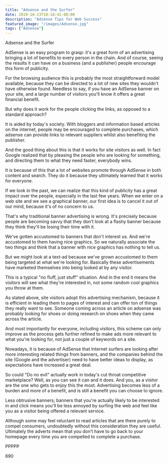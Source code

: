```yaml
---
title: "Adsense and the Surfer"
date: 2019-10-23T18:18:41-08:00
description: "Adsense Tips for Web Success"
featured_image: "/images/Adsense.jpg"
tags: ["Adsense"]
---
```


Adsense and the Surfer

AdSense is an easy program to grasp: it's a great form of an advertising bringing a lot of benefits to every person in the chain. And of course, seeing the results it can have on a business (and a publisher) people encourage this form of publicity. 

For the browsing audience this is probably the most straightforward model available, because they can be directed to a lot of new sites they wouldn't have otherwise found. Needless to say, if you have an AdSense banner on your site, and a large number of visitors you'll know it offers a great financial benefit. 

But why does it work for the people clicking the links, as opposed to a standard approach?

It is aided by today's society. With bloggers and information based articles on the internet, people may be encouraged to complete purchases, which adsense can provide links to relevant suppliers whilst also benefiting the publisher.

And the good thing about this is that it works for site visitors as well. In fact Google realized that by pleasing the people who are looking for something, and directing them to what they need faster, everybody wins.

 It is because of this that a lot of websites promote through AdSense in both content and search. They do it because they ultimately learned that it works for everyone. 

If we look in the past, we can realize that this kind of publicity has a great impact over the people, especially in the last few years. When we enter on a web site and we see a graphical banner, our first idea is to cancel it out of our mind, because it's of no concern to us.

That's why traditional banner advertising is wrong. It's precisely because people are becoming savvy that they don’t look at a flashy banner because they think they'll be losing their time with it. 

We've gotten accustomed to banners that don't interest us. And we're accustomed to them having nice graphics. So we naturally associate the two things and think that a banner with nice graphics has nothing to tell us.

But we might look at a text-ad because we've grown accustomed to them being targeted at what we're looking for. Basically these advertisements have marketed themselves into being looked at by any visitor.

This is a typical "no fluff, just stuff" situation. And in the end it means the visitors will see what they're interested in, not some random cool graphics you throw at them.

As stated above, site visitors adopt this advertising mechanism, because it is efficient in leading them to pages of interest and can offer ton of things they really want to see. Someone coming across an article on adsense was probably looking for shoes or doing research on shoes when they came across the article. 

And most importantly for everyone, including visitors, this scheme can only improve as the process gets further refined to make ads more relevant to what you're looking for, not just a couple of keywords on a site.

Nowadays, it is because of AdSense that Internet surfers are looking after more interesting related things from banners, and the companies behind the site (Google and the advertiser) need to have better ideas to display, as expectations have increased a great deal. 

So could "Do no evil" actually work in today's cut throat competitive marketplace? Well, as you can see it can and it does. And you, as a visitor are the one who gets to enjoy this the most. Advertising becomes less of a burden and more of a benefit, and is still a benefit you can choose to ignore.

Less obtrusive banners; banners that you're actually likely to be interested in and click means you'll be less annoyed by surfing the web and feel like you as a visitor being offered a relevant service.

Although some may feel reluctant to read articles that are there purely to compel consumers, undoubtedly without this consideration they are useful. Ultimately the adverts mean that you don’t have to go back to your homepage every time you are compelled to complete a purchase.

PPPPP

690


